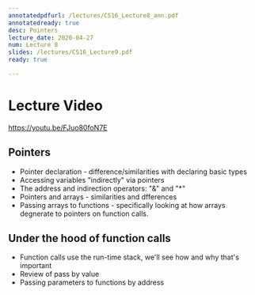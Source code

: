 ```yaml
---
annotatedpdfurl: /lectures/CS16_Lecture8_ann.pdf
annotatedready: true
desc: Pointers
lecture_date: 2020-04-27
num: Lecture 8
slides: /lectures/CS16_Lecture9.pdf
ready: true

---
```


# Lecture Video

<https://youtu.be/FJuo80foN7E>

## Pointers

* Pointer declaration - difference/similarities with declaring basic types
* Accessing variables "indirectly" via pointers
* The address and indirection operators: "&" and "*"
* Pointers and arrays - similarities and dfferences
* Passing arrays to functions - specifically looking at how arrays degnerate to pointers on function calls.


## Under the hood of function calls
* Function calls use the run-time stack, we'll see how and why that's important
* Review of pass by value
* Passing parameters to functions by address

